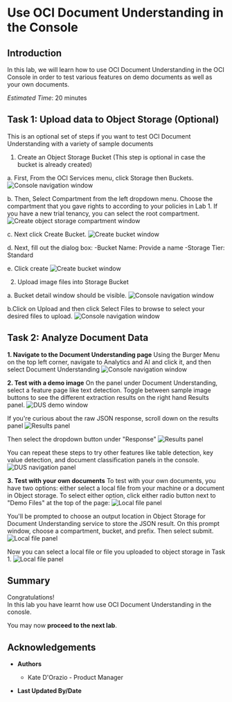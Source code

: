 # Use OCI Document Understanding in the Console

## Introduction
In this lab, we will learn how to use OCI Document Understanding in the OCI Console in order to test various features on demo documents as well as your own documents.

*Estimated Time*: 20 minutes

## Task 1: Upload data to Object Storage (Optional)
This is an optional set of steps if you want to test OCI Document Understanding with a variety of sample documents

1. Create an Object Storage Bucket (This step is optional in case the bucket is already created)

  a. First, From the OCI Services menu, click Storage then Buckets.
  ![Console navigation window](./images/consolebucketbutton.png.png)

  b. Then, Select Compartment from the left dropdown menu. Choose the compartment that you gave rights to according to your policies in Lab 1. If you have a new trial tenancy, you can select the root compartment.
  ![Create object storage compartment window](./images/consolecompartmentsearch.png)

  c. Next click Create Bucket.
  ![Create bucket window](./images/consolecreatebucket.png)

  d. Next, fill out the dialog box:
  -Bucket Name: Provide a name
  -Storage Tier: Standard

  e. Click create
  ![Create bucket window](./images/consolecreatenewbucket.png)

2. Upload image files into Storage Bucket

  a. Bucket detail window should be visible. 
  ![Console navigation window](./images/consolebucketselection.png)

  b.Click on Upload and then click Select Files to browse to select your desired files to upload. 
  ![Console navigation window](./images/consolebucketupload.png)

## Task 2: Analyze Document Data

  **1. Navigate to the Document Understanding page**
  Using the Burger Menu on the top left corner, navigate to Analytics and AI and click it, and then select Document Understanding
  ![Console navigation window](./images/ocianavigationmenu.png)

  **2. Test with a demo image**
  On the panel under Document Understanding, select a feature page like text detection. Toggle between sample image buttons to see the different extraction results on the right hand Results panel. 
  ![DUS demo window](./images/documentconsoletext.PNG)

  If you're curious about the raw JSON response, scroll down on the results panel
  ![Results panel](./images/results-highlighted.PNG)
  
  Then select the dropdown button under "Response"
  ![Results panel](./images/documentconsoleresults.PNG)

  You can repeat these steps to try other features like table detection, key value detection, and document classification panels in the console.
  ![DUS navigation panel](./images/documentconsolenav.PNG)

  **3. Test with your own documents**
  To test with your own documents, you have two options: either select a local file from your machine or a document in Object storage. To select either option, click either radio button next to "Demo Files" at the top of the page:
  ![Local file panel](./images/documentconsolefile.PNG)

  You'll be prompted to choose an output location in Object Storage for Document Understanding service to store the JSON result. On this prompt window, choose a compartment, bucket, and prefix. Then select submit.
  ![Local file panel](./images/documentconsoleoutput.PNG)

  Now you can select a local file or file you uploaded to object storage in Task 1.
  ![Local file panel](./images/documentconsolelocalfile.PNG)

## **Summary**

Congratulations! </br>
In this lab you have learnt how use OCI Document Understanding in the conosle.

You may now **proceed to the next lab**.

## Acknowledgements
* **Authors**
    * Kate D'Orazio - Product Manager


* **Last Updated By/Date**
